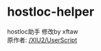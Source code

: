 # hostloc-helper
hostloc助手 修改by xftaw  
原作者: [/XIU2/UserScript](https://github.com/XIU2/UserScript)
